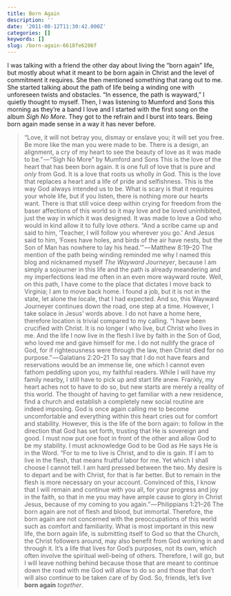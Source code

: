 ```yaml
---
title: Born Again
description: ''
date: '2011-08-12T11:30:42.000Z'
categories: []
keywords: []
slug: /born-again-6618fe6206f
---
```

I was talking with a friend the other day about living the “born again” life, but mostly about what it meant to be born again in Christ and the level of commitment it requires. She then mentioned something that rang out to me. She started talking about the path of life being a winding one with unforeseen twists and obstacles. “In essence, the path is wayward,” I quietly thought to myself. Then, I was listening to Mumford and Sons this morning as they’re a band I love and I started with the first song on the album _Sigh No More_. They got to the refrain and I burst into tears. Being born again made sense in a way it has never before.
> “Love, it will not betray you, dismay or enslave you; it will set you free. Be more like the man you were made to be. There is a design, an alignment, a cry of my heart to see the beauty of love as it was made to be.” — “Sigh No More” by Mumford and Sons
This is the love of the heart that has been born again. It is one full of love that is pure and _only_ from God. It is a love that roots us wholly _in_ God. This is the love that replaces a heart and a life of pride and selfishness. This is the way God always intended us to be. What is scary is that it requires your whole life, but if you listen, there is nothing more our hearts want. There is that still voice deep within crying for freedom from the baser affections of this world so it may love and be loved uninhibited, just the way in which it was designed. It was made to love a God who would in kind allow it to fully love _others_.
> “And a scribe came up and said to him, ‘Teacher, I will follow you wherever you go.’ And Jesus said to him, ‘Foxes have holes, and birds of the air have nests, but the Son of Man has nowhere to lay his head.’” — Matthew 8:19–20
The mention of the path being winding reminded me why I named this blog and nicknamed myself _The Wayward Journeyer_, because I am simply a sojourner in this life and the path is already meandering and my imperfections lead me often in an even more wayward route. Well, on this path, I have come to the place that dictates I move back to Virginia; I am to move back home. I found a job, but it is not in the state, let alone the locale, that I had expected. And so, this Wayward Journeyer continues down the road, one step at a time. However, I take solace in Jesus’ words above. I do not have a home here, therefore location is trivial compared to my calling.
> “I have been crucified with Christ. It is no longer I who live, but Christ who lives in me. And the life I now live in the flesh I live by faith in the Son of God, who loved me and gave himself for me. I do not nullify the grace of God, for if righteousness were through the law, then Christ died for no purpose.” — Galatians 2:20–21
To say that I do not have fears and reservations would be an immense lie, one which I cannot even fathom peddling upon you, my faithful readers. While I will have my family nearby, I still have to pick up and start life anew. Frankly, my heart aches not to have to do so, but new starts are merely a reality of this world. The thought of having to get familiar with a new residence, find a church and establish a completely new social routine are indeed imposing. God is once again calling me to become uncomfortable and everything within this heart cries out for comfort and stability. However, this is the life of the born again: to follow in the direction that God has set forth, trusting that He is sovereign and good. I must now put one foot in front of the other and allow God to be my stability. I must acknowledge God to be God as He says He is in the Word.
> “For to me to live is Christ, and to die is gain. If I am to live in the flesh, that means fruitful labor for me. Yet which I shall choose I cannot tell. I am hard pressed between the two. My desire is to depart and be with Christ, for that is far better. But to remain in the flesh is more necessary on your account. Convinced of this, I know that I will remain and continue with you all, for your progress and joy in the faith, so that in me you may have ample cause to glory in Christ Jesus, because of my coming to you again.” — Philippians 1:21–26
The born again are not of flesh and blood, but immortal. Therefore, the born again are not concerned with the preoccupations of this world such as comfort and familiarity. What is most important in this new life, the born again life, is submitting itself to God so that the Church, the Christ followers around, may also benefit from God working in and through it. It’s a life that lives for God’s purposes, not its own, which often involve the spiritual well-being of others. Therefore, I will go, but I will leave nothing behind because those that are meant to continue down the road with me God will allow to do so and those that don’t will also continue to be taken care of by God. So, friends, let’s live **born again** _together_.
